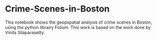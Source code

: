 # Crime-Scenes-in-Boston
This notebook shows the geopspatial analysis of crime scenes in Boston, using the python librairy Folium. 
This work is based on the work done by Vinita Silaparasetty. 
